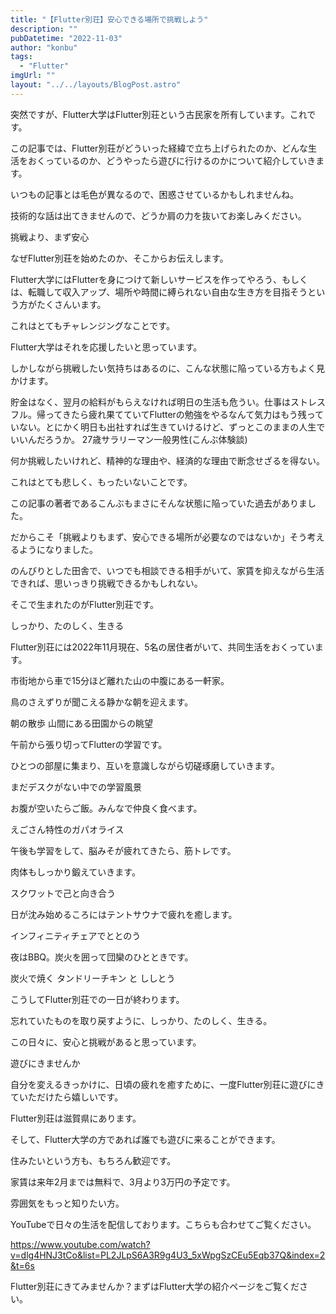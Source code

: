 ```yaml
---
title: "【Flutter別荘】安心できる場所で挑戦しよう"
description: ""
pubDatetime: "2022-11-03"
author: "konbu"
tags:
  - "Flutter"
imgUrl: ""
layout: "../../layouts/BlogPost.astro"
---
```



突然ですが、Flutter大学はFlutter別荘という古民家を所有しています。これです。







この記事では、Flutter別荘がどういった経緯で立ち上げられたのか、どんな生活をおくっているのか、どうやったら遊びに行けるのかについて紹介していきます。



いつもの記事とは毛色が異なるので、困惑させているかもしれませんね。



技術的な話は出てきませんので、どうか肩の力を抜いてお楽しみください。



挑戦より、まず安心



なぜFlutter別荘を始めたのか、そこからお伝えします。



Flutter大学にはFlutterを身につけて新しいサービスを作ってやろう、もしくは、転職して収入アップ、場所や時間に縛られない自由な生き方を目指そうという方がたくさんいます。



これはとてもチャレンジングなことです。



Flutter大学はそれを応援したいと思っています。



しかしながら挑戦したい気持ちはあるのに、こんな状態に陥っている方もよく見かけます。




貯金はなく、翌月の給料がもらえなければ明日の生活も危うい。仕事はストレスフル。帰ってきたら疲れ果てていてFlutterの勉強をやるなんて気力はもう残っていない。とにかく明日も出社すれば生きていけるけど、ずっとこのままの人生でいいんだろうか。
27歳サラリーマン一般男性(こんぶ体験談)



何か挑戦したいけれど、精神的な理由や、経済的な理由で断念せざるを得ない。



これはとても悲しく、もったいないことです。



この記事の著者であるこんぶもまさにそんな状態に陥っていた過去がありました。



だからこそ「挑戦よりもまず、安心できる場所が必要なのではないか」そう考えるようになりました。



のんびりとした田舎で、いつでも相談できる相手がいて、家賃を抑えながら生活できれば、思いっきり挑戦できるかもしれない。



そこで生まれたのがFlutter別荘です。



しっかり、たのしく、生きる



Flutter別荘には2022年11月現在、5名の居住者がいて、共同生活をおくっています。



市街地から車で15分ほど離れた山の中腹にある一軒家。



鳥のさえずりが聞こえる静かな朝を迎えます。



朝の散歩 山間にある田園からの眺望



午前から張り切ってFlutterの学習です。



ひとつの部屋に集まり、互いを意識しながら切磋琢磨していきます。



まだデスクがない中での学習風景



お腹が空いたらご飯。みんなで仲良く食べます。



えごさん特性のガパオライス



午後も学習をして、脳みそが疲れてきたら、筋トレです。



肉体もしっかり鍛えていきます。



スクワットで己と向き合う



日が沈み始めるころにはテントサウナで疲れを癒します。



インフィニティチェアでととのう



夜はBBQ。炭火を囲って団欒のひとときです。



炭火で焼く タンドリーチキン と ししとう



こうしてFlutter別荘での一日が終わります。



忘れていたものを取り戻すように、しっかり、たのしく、生きる。



この日々に、安心と挑戦があると思っています。



遊びにきませんか



自分を変えるきっかけに、日頃の疲れを癒すために、一度Flutter別荘に遊びにきていただけたら嬉しいです。



Flutter別荘は滋賀県にあります。



そして、Flutter大学の方であれば誰でも遊びに来ることができます。



住みたいという方も、もちろん歓迎です。



家賃は来年2月までは無料で、3月より3万円の予定です。



雰囲気をもっと知りたい方。



YouTubeで日々の生活を配信しております。こちらも合わせてご覧ください。




https://www.youtube.com/watch?v=dlg4HNJ3tCo&list=PL2JLpS6A3R9g4U3_5xWpgSzCEu5Eqb37Q&index=2&t=6s









Flutter別荘にきてみませんか？まずはFlutter大学の紹介ページをご覧ください。





















